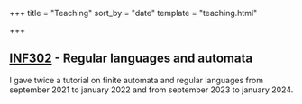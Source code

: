+++
title = "Teaching"
sort_by = "date"
template = "teaching.html"

+++

## [INF302](https://im2ag-moodle.univ-grenoble-alpes.fr/course/view.php?id=160) - Regular languages and automata

I gave twice a tutorial on finite automata and regular languages from september 2021 to january 2022 and  from september 2023 to january 2024.
